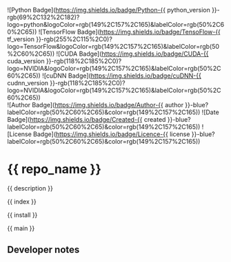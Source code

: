 ![Python Badge](https://img.shields.io/badge/Python-{{ python_version }}-rgb(69%2C132%2C182)?logo=python&logoColor=rgb(149%2C157%2C165)&labelColor=rgb(50%2C60%2C65))
![TensorFlow Badge](https://img.shields.io/badge/TensoFlow-{{ tf_version }}-rgb(255%2C115%2C0)?logo=TensorFlow&logoColor=rgb(149%2C157%2C165)&labelColor=rgb(50%2C60%2C65))
![CUDA Badge](https://img.shields.io/badge/CUDA-{{ cuda_version }}-rgb(118%2C185%2C0)?logo=NVIDIA&logoColor=rgb(149%2C157%2C165)&labelColor=rgb(50%2C60%2C65))
![cuDNN Badge](https://img.shields.io/badge/cuDNN-{{ cudnn_version }}-rgb(118%2C185%2C0)?logo=NVIDIA&logoColor=rgb(149%2C157%2C165)&labelColor=rgb(50%2C60%2C65))    
![Author Badge](https://img.shields.io/badge/Author-{{ author }}-blue?labelColor=rgb(50%2C60%2C65)&color=rgb(149%2C157%2C165))
![Date Badge](https://img.shields.io/badge/Created-{{ created }}-blue?labelColor=rgb(50%2C60%2C65)&color=rgb(149%2C157%2C165))
![License Badge](https://img.shields.io/badge/Licence-{{ license }}-blue?labelColor=rgb(50%2C60%2C65)&color=rgb(149%2C157%2C165))    

# {{ repo_name }}  
{{ description }}

{{ index }}

{{ install }}

{{ main }}

## Developer notes